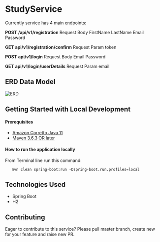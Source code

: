 # StudyService

Currently service has 4 main endpoints:

**POST** **/api/v1/registration**
Request Body
FirstName
LastName
Email
Password

**GET** **api/v1/registration/confirm**
Request Param 
token

**POST** **api/v1/login**
Request Body
Email
Password

**GET** **api/v1/login/userDetails**
Request Param
email


## ERD Data Model

![ERD](https://github.com/Zond47/StudyService/assets/32875607/bc098510-4f32-477a-b5f8-0c183a21c759)


## Getting Started with Local Development

#### Prerequisites

* [Amazon Corretto Java 11](https://docs.aws.amazon.com/corretto/latest/corretto-11-ug/what-is-corretto-11.html)
* [Maven 3.6.3 OR later](https://maven.apache.org/download.cgi)

#### How to run the application locally

From Terminal line run this command:
```
   mvn clean spring-boot:run -Dspring-boot.run.profiles=local
```
## Technologies Used
- Spring Boot
- H2

## Contributing

Eager to contribute to this service?
Please pull master branch, create new for your feature and raise new PR.
